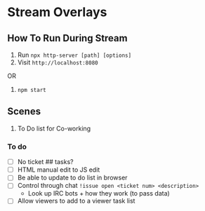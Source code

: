 # Stream Overlays

## How To Run During Stream

1. Run `npx http-server [path] [options]`
2. Visit `http://localhost:8080`

OR

1. `npm start`

## Scenes

1. To Do list for Co-working

### To do

- [ ] No ticket ## tasks?
- [ ] HTML manual edit to JS edit
- [ ] Be able to update to do list in browser
- [ ] Control through chat `!issue open <ticket num> <description>`
  - Look up IRC bots + how they work (to pass data)
- [ ] Allow viewers to add to a viewer task list
